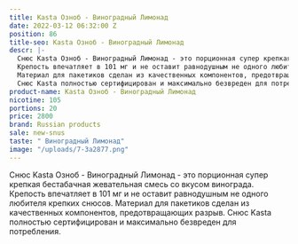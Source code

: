 ```yaml
---
title: Kasta Озноб - Виноградный Лимонад
date: 2022-03-12 06:32:00 Z
position: 86
title-seo: Kasta Озноб - Виноградный Лимонад
descr: |-
  Снюс Kasta Озноб - Виноградный Лимонад - это порционная супер крепкая бестабачная жевательная смесь со вкусом винограда.
  Крепость впечатляет в 101 мг и не оставит равнодушным не одного любителя крепких снюсов.
  Материал для пакетиков сделан из качественных компонентов, предотвращающих разрыв.
  Снюс Kasta полностью сертифицирован и максимально безвреден для потребления.
product-name: Kasta Озноб - Виноградный Лимонад
nicotine: 105
portions: 20
price: 2800
brand: Russian products
sale: new-snus
taste: " Виноградный Лимонад"
image: "/uploads/7-3a2877.png"
---
```


Снюс Kasta Озноб - Виноградный Лимонад - это порционная супер крепкая бестабачная жевательная смесь со вкусом винограда.
Крепость впечатляет в 101 мг и не оставит равнодушным не одного любителя крепких снюсов.
Материал для пакетиков сделан из качественных компонентов, предотвращающих разрыв.
Снюс Kasta полностью сертифицирован и максимально безвреден для потребления.
